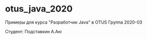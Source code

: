 # otus_java_2020
Примеры для курса "Разработчик Java" в OTUS
Группа 2020-03

Студент: Подставкин А.Аю
